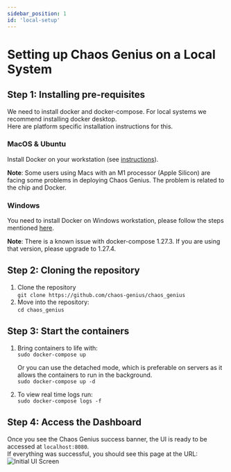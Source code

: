 ```yaml
---
sidebar_position: 1
id: 'local-setup'
---
```


# Setting up Chaos Genius on a Local System

## Step 1: Installing pre-requisites

We need to install docker and docker-compose. For local systems we recommend installing docker desktop.  
Here are platform specific installation instructions for this.

### MacOS & Ubuntu

Install Docker on your workstation (see [instructions](https://www.docker.com/products/docker-desktop)).

**Note**: Some users using Macs with an M1 processor (Apple Silicon) are facing some problems in deploying Chaos Genius. The problem is related to the chip and Docker.

### Windows

You need to install Docker on Windows workstation, please follow the steps mentioned [here](https://docs.docker.com/desktop/windows/install/).

**Note**: There is a known issue with docker-compose 1.27.3. If you are using that version, please upgrade to 1.27.4.

## Step 2: Cloning the repository

1. Clone the repository  
    ```git clone https://github.com/chaos-genius/chaos_genius```
2. Move into the repository:  
    ```cd chaos_genius```

## Step 3: Start the containers

1. Bring containers to life with:  
    ```sudo docker-compose up```  

    Or you can use the detached mode, which is preferable on servers as it allows the containers to run in the background.  
    ```sudo docker-compose up -d```
2. To view real time logs run:  
    ```sudo docker-compose logs -f```

## Step 4: Access the Dashboard

Once you see the Chaos Genius success banner, the UI is ready to be accessed at `localhost:8080`.  
If everything was successful, you should see this page at the URL:
![Initial UI Screen](/img/Setup/ui-init.png)
